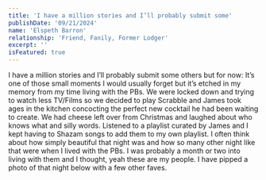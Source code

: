```yaml
---
title: 'I have a million stories and I’ll probably submit some'
publishDate: '09/21/2024'
name: 'Elspeth Barron'
relationship: 'Friend, Fanily, Former Lodger'
excerpt: ''
isFeatured: true
---
```


I have a million stories and I’ll probably submit some others but for now: It’s one of those small moments I would usually forget but it’s etched in my memory from my time living with the PBs. We were locked down and trying to watch less TV/Films so we decided to play Scrabble and James took ages in the kitchen concocting the perfect new cocktail he had been waiting to create. We had cheese left over from Christmas and laughed about who knows what and silly words. Listened to a playlist curated by James and I kept having to Shazam songs to add them to my own playlist. I often think about how simply beautiful that night was and how so many other night like that were when I lived with the PBs. I was probably a month or two into living with them and I thought, yeah these are my people. I have pipped a photo of that night below with a few other faves.